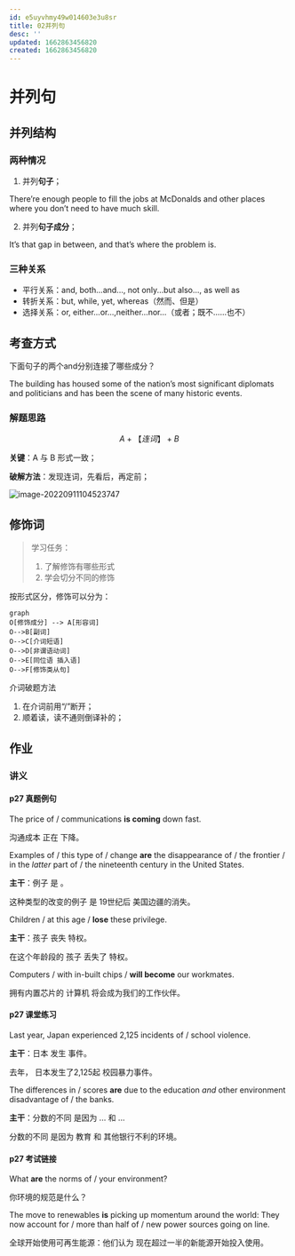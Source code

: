 ```yaml
---
id: e5uyvhmy49w014603e3u8sr
title: 02并列句
desc: ''
updated: 1662863456820
created: 1662863456820
---
```


# 并列句



## 并列结构

### 两种情况

1. 并列**句子**；

There’re enough people to fill the jobs at McDonalds and other places  where you don’t need to have much skill.  

2. 并列**句子成分**；

It’s that gap in between, and that’s where the problem is.

### 三种关系

- 平行关系：and, both...and..., not only...but also..., as well as  
- 转折关系：but, while, yet, whereas（然而、但是） 
- 选择关系：or, either...or...,neither...nor...（或者；既不......也不）



## 考查方式

下面句子的两个and分别连接了哪些成分？ 

The building has housed some of the nation’s most significant diplomats  and politicians and has been the scene of many historic events.

### 解题思路

$$
A + 【连词】+ B
$$

**关键**：A 与 B 形式一致；

**破解方法**：发现连词，先看后，再定前；

![image-20220911104523747](https://cdn.notcloud.net/static/md/cy948/202209111045785.png)



## 修饰词

>  学习任务： 
>
> 1. 了解修饰有哪些形式 
> 2. 学会切分不同的修饰

按形式区分，修饰可以分为：

```mermaid
graph
O[修饰成分] --> A[形容词]
O-->B[副词]
O-->C[介词短语]
O-->D[非谓语动词]
O-->E[同位语 插入语]
O-->F[修饰类从句]
```



介词破题方法 

1. 在介词前用“/”断开；
2. 顺着读，读不通则倒译补的；

## 作业

### 讲义

#### p27 真题例句

The price of / communications **is coming** down fast.

沟通成本	正在	下降。



Examples of / this type of / change **are** the disappearance of / the frontier / in the *latter* part of / the nineteenth century in the United States.

**主干**：例子 是 。

这种类型的改变的例子	是	19世纪后	美国边疆的消失。



Children / at this age / **lose** these privilege.

**主干**：孩子 丧失 特权。

在这个年龄段的	孩子	丢失了	特权。



Computers / with in-built chips / **will become** our workmates.

拥有内置芯片的	计算机	将会成为我们的工作伙伴。



#### p27 课堂练习



Last year, Japan experienced 2,125 incidents of / school violence.

**主干**：日本 发生 事件。

去年，	日本发生了2,125起	校园暴力事件。



The differences in / scores **are** due to the education *and* other environment disadvantage of / the banks.

**主干**：分数的不同 是因为 ... 和 ...

分数的不同	是因为 教育 和 其他银行不利的环境。



#### p27 考试链接

What **are** the norms of / your environment?

你环境的规范是什么？



The move to renewables **is** picking up momentum around the world: They now account for / more than half of / new power sources going on line.

全球开始使用可再生能源：他们认为 现在超过一半的新能源开始投入使用。



